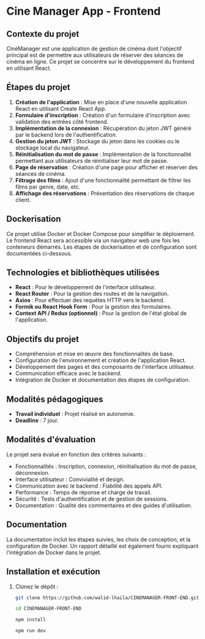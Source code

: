 # Cine Manager App - Frontend

## Contexte du projet
CinéManager est une application de gestion de cinéma dont l'objectif principal est de permettre aux utilisateurs de réserver des séances de cinéma en ligne. Ce projet se concentre sur le développement du frontend en utilisant React.

## Étapes du projet
1. **Création de l'application** : Mise en place d'une nouvelle application React en utilisant Create React App.
2. **Formulaire d'inscription** : Création d'un formulaire d'inscription avec validation des entrées côté frontend.
3. **Implémentation de la connexion** : Récupération du jeton JWT généré par le backend lors de l'authentification.
4. **Gestion du jeton JWT** : Stockage du jeton dans les cookies ou le stockage local du navigateur.
5. **Réinitialisation du mot de passe** : Implémentation de la fonctionnalité permettant aux utilisateurs de réinitialiser leur mot de passe.
6. **Page de réservation** : Création d'une page pour afficher et réserver des séances de cinéma.
7. **Filtrage des films** : Ajout d'une fonctionnalité permettant de filtrer les films par genre, date, etc.
8. **Affichage des réservations** : Présentation des réservations de chaque client.

## Dockerisation
Ce projet utilise Docker et Docker Compose pour simplifier le déploiement. Le frontend React sera accessible via un navigateur web une fois les conteneurs démarrés. Les étapes de dockerisation et de configuration sont documentées ci-dessous.

## Technologies et bibliothèques utilisées
- **React** : Pour le développement de l'interface utilisateur.
- **React Router** : Pour la gestion des routes et de la navigation.
- **Axios** : Pour effectuer des requêtes HTTP vers le backend.
- **Formik ou React Hook Form** : Pour la gestion des formulaires.
- **Context API / Redux (optionnel)** : Pour la gestion de l'état global de l'application.

## Objectifs du projet
- Compréhension et mise en œuvre des fonctionnalités de base.
- Configuration de l'environnement et création de l'application React.
- Développement des pages et des composants de l'interface utilisateur.
- Communication efficace avec le backend.
- Intégration de Docker et documentation des étapes de configuration.

## Modalités pédagogiques
- **Travail individuel** : Projet réalisé en autonomie.
- **Deadline** : 7 jour.

## Modalités d'évaluation
Le projet sera évalué en fonction des critères suivants :
- Fonctionnalités : Inscription, connexion, réinitialisation du mot de passe, déconnexion.
- Interface utilisateur : Convivialité et design.
- Communication avec le backend : Fiabilité des appels API.
- Performance : Temps de réponse et charge de travail.
- Sécurité : Tests d'authentification et de gestion de sessions.
- Documentation : Qualité des commentaires et des guides d'utilisation.

## Documentation
La documentation inclut les étapes suivies, les choix de conception, et la configuration de Docker. Un rapport détaillé est également fourni expliquant l'intégration de Docker dans le projet.

## Installation et exécution
1. Clonez le dépôt :
   ```bash
   git clone https://github.com/walid-lhaila/CINEMANAGER-FRONT-END.git
   
   cd CINEMANAGER-FRONT-END
   
   npm install
   
   npm run dev